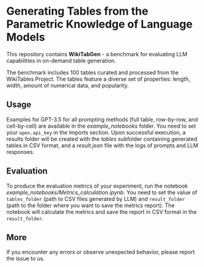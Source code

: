 # Generating Tables from the Parametric Knowledge of Language Models

This repository contains **WikiTabGen** - a benchmark for evaluating LLM capabilities in on-demand table generation.

The benchmark includes 100 tables curated and processed from the WikiTables Project. The tables feature a diverse set of properties: length, width, amount of numerical data, and popularity.

## Usage
Examples for GPT-3.5 for all prompting methods (full table, row-by-row, and cell-by-cell) are available in the _example_notebooks_ folder. You need to set your `open.api_key` in the Imports section. Upon successful execution, a results folder will be created with the _tables_ subfolder containing generated tables in CSV format, and a _result.json_ file with the logs of prompts and LLM responses.

## Evaluation
To produce the evaluation metrics of your experiment, run the notebook _example_notebooks/Metrics_calculation.ipynb_. You need to set the value of `tables_folder` (path to CSV files generated by LLM) and `result_folder` (path to the folder where you want to save the metrics report). The notebook will calculate the metrics and save the report in CSV format in the `result_folder`.

## More
If you encounter any errors or observe unexpected behavior, please report the issue to us.
